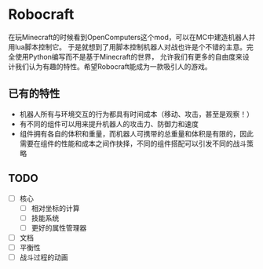 # Robocraft

在玩Minecraft的时候看到OpenComputers这个mod，可以在MC中建造机器人并用lua脚本控制它。
于是就想到了用脚本控制机器人对战也许是个不错的主意。完全使用Python编写而不是基于Minecraft的世界，
允许我们有更多的自由度来设计我们认为有趣的特性。希望Robocraft能成为一款吸引人的游戏。

## 已有的特性

- 机器人所有与环境交互的行为都具有时间成本（移动、攻击，甚至是观察！）
- 有不同的组件可以用来提升机器人的攻击力、防御力和速度
- 组件拥有各自的体积和重量，而机器人可携带的总重量和体积是有限的，因此需要在组件的性能和成本之间作抉择，不同的组件搭配可以引发不同的战斗策略

## TODO

- [ ] 核心
  - [ ] 相对坐标的计算
  - [ ] 技能系统
  - [ ] 更好的属性管理器
- [ ] 文档
- [ ] 平衡性
- [ ] 战斗过程的动画